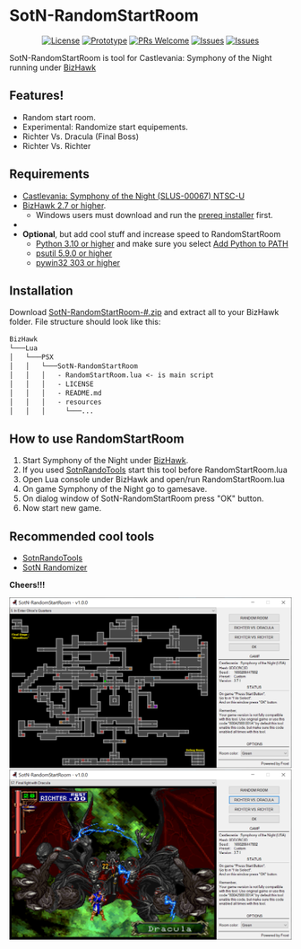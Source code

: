 
# SotN-RandomStartRoom
<p align="center">
  <a href="LICENSE"><img alt="License" src="https://img.shields.io/badge/License-GPLv3-blue.svg?style=flat-square&logo=arduino"></a>
  <a href="https://en.wikipedia.org/wiki/Prototype"><img alt="Prototype" src="https://img.shields.io/badge/Statut-Prototype-important.svg?style=flat-square&logo=arduino&logoColor=orange"></a>
  <a href="https://github.com/PatFrost/SotN-RandomStartRoom/pulls"><img alt="PRs Welcome" src="https://img.shields.io/badge/PRs-Welcome-brightgreen.svg?style=flat-square&logo=arduino&logoColor=brightgreen"></a>
  <a href="https://github.com/PatFrost/SotN-RandomStartRoom/issues"><img alt="Issues" src="https://img.shields.io/badge/Suggest-Open%20Issue-brightgreen.svg?style=flat-square&logo=arduino&logoColor=brightgreen"></a>
  <a href="https://github.com/PatFrost/SotN-RandomStartRoom/issues"><img alt="Issues" src="https://img.shields.io/badge/Bugs-Issues-red.svg?style=flat-square&logo=arduino&logoColor=red"></a>
</p>

SotN-RandomStartRoom is tool for Castlevania: Symphony of the Night
running under [BizHawk](https://tasvideos.org/BizHawk)

## Features!
 - Random start room.
 - Experimental: Randomize start equipements.
 - Richter Vs. Dracula (Final Boss)
 - Richter Vs. Richter

## Requirements
 - [Castlevania: Symphony of the Night (SLUS-00067) NTSC-U](http://redump.org/disc/3379/)
 - [BizHawk 2.7 or higher](https://github.com/TASEmulators/BizHawk/releases).
   - Windows users must download and run the [prereq installer](https://github.com/TASEmulators/BizHawk-Prereqs/releases) first.
 - 
 - **Optional**, but add cool stuff and increase speed to RandomStartRoom
   - [Python 3.10 or higher](https://www.python.org/downloads/) and make sure you select [Add Python to PATH](https://docs.python.org/3/using/windows.html#installation-steps)
   - [psutil 5.9.0 or higher](https://pypi.org/project/psutil/)
   - [pywin32 303 or higher](https://pypi.org/project/pywin32/)

## Installation
Download [SotN-RandomStartRoom-#.zip](https://github.com/PatFrost/SotN-RandomStartRoom/archive/refs/heads/main.zip) and extract all to your BizHawk folder.
File structure should look like this:
```
BizHawk
└───Lua
│   └───PSX
│   │   └───SotN-RandomStartRoom
│   │   │   - RandomStartRoom.lua <- is main script
│   │   │   - LICENSE
│   │   │   - README.md
│   │   │   - resources
│   │   │     └───...
```

## How to use RandomStartRoom
 1. Start Symphony of the Night under [BizHawk](https://tasvideos.org/BizHawk).
 2. If you used [SotnRandoTools](https://github.com/TalicZealot/SotnRandoTools) start this tool before RandomStartRoom.lua
 3. Open Lua console under BizHawk and open/run RandomStartRoom.lua
 4. On game Symphony of the Night go to gamesave.
 5. On dialog window of SotN-RandomStartRoom press "OK" button.
 6. Now start new game.

## Recommended cool tools
 - [SotnRandoTools](https://github.com/TalicZealot/SotnRandoTools) 
 - [SotN Randomizer](https://sotn.io)

**Cheers!!!**


<p align="center">
  <img alt="In Enter Olrox's Quarters" src="./resources/previews/preview1.jpg">
  <img alt="Richter Vs. Dracula" src="./resources/previews/preview2.jpg">
</p>
